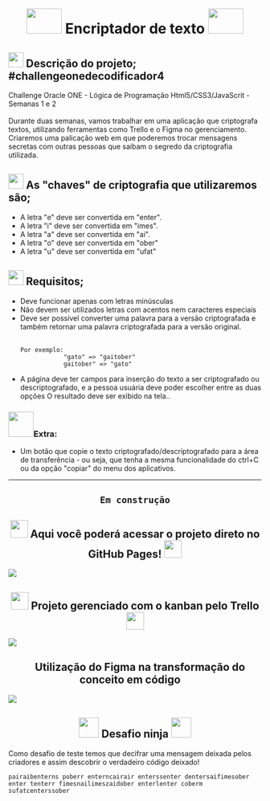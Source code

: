 <h1 align="center">
    <img src="https://www.vwcodes.org/sites/all/images/unlock2.gif" width="70" height="50">
    Encriptador de texto
    <img src="https://www.vwcodes.org/sites/all/images/unlock2.gif" width="70" height="50">
    
</h1>


<h2>
<img src="https://emojipedia-us.s3.amazonaws.com/source/microsoft-teams/337/rocket_1f680.png" width="30">
    Descrição do projeto;  #challengeonedecodificador4
</h2>

<p>
    Challenge Oracle ONE - Lógica de Programação Html5/CSS3/JavaScrit - Semanas 1 e 2<br><br>
Durante duas semanas, vamos trabalhar em uma aplicação que criptografa textos, utilizando ferramentas como Trello e o Figma no gerenciamento. Criaremos uma palicação web em que poderemos trocar mensagens secretas com outras pessoas que saibam o segredo da criptografia utilizada.
</p>

<h2>
<img src="https://phoneky.co.uk/thumbs/screensavers/down/misc/matrixcode_5uk7o9qh.gif" width="30">
    As "chaves" de criptografia que utilizaremos são;
</h2>
<ul>
    <li>A letra "e" deve ser convertida em "enter".</li>
    <li>A letra "i" deve ser convertida em "imes".</li>
    <li>A letra "a" deve ser convertida em "ai".</li>
    <li>A letra "o" deve ser convertida em "ober"</li>
    <li>A letra "u" deve ser convertida em "ufat"</li>
</ul>

<h2>
<img src="https://www.imagensanimadas.com/data/media/44/semaforo-imagem-animada-0004.gif" width="30">
    Requisitos;
</h2>
<ul>
<li>Deve funcionar apenas com letras minúsculas</li>
<li>Não devem ser utilizados letras com acentos nem caracteres especiais</li>
<li>Deve ser possível converter uma palavra para a versão criptografada e também retornar uma palavra criptografada para a versão original.</li><br>

    Por exemplo:
                "gato" => "gaitober"
                gaitober" => "gato"

<li>A página deve ter campos para inserção do texto a ser criptografado ou descriptografado, e a pessoa usuária deve poder escolher entre as duas opções
O resultado deve ser exibido na tela..</li>
</ul>

<h3>
    <img src="https://pa1.narvii.com/6905/8d8431f32abb3d5e3999c6ee0ae4741d2e794dcar1-200-200_hq.gif" width="50">Extra:
</h3>

<ul>
    <li>Um botão que copie o texto criptografado/descriptografado para a área de transferência - ou seja, que tenha a mesma funcionalidade do ctrl+C ou da opção "copiar" do menu dos aplicativos.</li>
</ul>

<hr>

<h2 align="center">

    Em construção

</h2>

<h2 align="center">
    <img src="https://moduslaborandi.net/images/2015/05/github.pages.jpg" width="35">
    Aqui você poderá acessar o projeto direto no GitHub Pages!
    <img src="https://moduslaborandi.net/images/2015/05/github.pages.jpg" width="35">
</h2>
<img src="https://www.imagensanimadas.com/data/media/695/em-construcao-imagem-animada-0038.gif">

<h2 align="center">
    <img src="https://logosmarcas.net/wp-content/uploads/2021/03/Trello-Logo.png" width="35">
    Projeto gerenciado com o kanban pelo Trello
    <img src="https://logosmarcas.net/wp-content/uploads/2021/03/Trello-Logo.png" width="35">
</h2>
<img src="https://media.discordapp.net/attachments/971775487426855025/1056360049167061082/Screenshot_5.jpg?width=1248&height=671">

<h2 align="center">
    <img src="https://cdn-icons-png.flaticon.com/512/5968/5968704.png" width="15">
    Utilização do Figma na transformação do conceito em código 
    <img src="https://cdn-icons-png.flaticon.com/512/5968/5968704.png" width="15">
</h2>
<img src="https://media.discordapp.net/attachments/971775487426855025/1056360048999268433/Screenshot_4.jpg?width=1365&height=671">

<h2 align="center">
<img src="http://3.bp.blogspot.com/-eJFNPvBv8Vw/U2wjeuyhytI/AAAAAAAAFsA/hdsx0E-jsHs/s1600/Ninja+1.gif" width="40">
    Desafio ninja
<img src="http://3.bp.blogspot.com/-eJFNPvBv8Vw/U2wjeuyhytI/AAAAAAAAFsA/hdsx0E-jsHs/s1600/Ninja+1.gif" width="40">
</h2>
<p>
    Como desafio de teste temos que decifrar uma mensagem deixada pelos criadores e assim descobrir o verdadeiro código deixado!
</p>
<p>

    pairaibenterns poberr enterncairair enterssenter dentersaifimesober
    enter tenterr fimesnailimeszaidober enterlenter coberm sufatcenterssober

</p>

